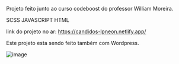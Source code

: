Projeto feito junto ao curso codeboost do professor William Moreira.

SCSS
JAVASCRIPT
HTML

link do projeto no ar: https://candidos-lpneon.netlify.app/

Este projeto esta sendo feito também com Wordpress.

![image](https://github.com/canndidojs/lpneon/assets/92770299/7c2543d2-8606-42ba-aa15-1b0645e55bd4)

